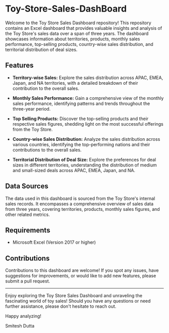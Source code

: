 # Toy-Store-Sales-DashBoard

Welcome to the Toy Store Sales Dashboard repository! This repository contains an Excel dashboard that provides valuable insights and analysis of the Toy Store's sales data over a span of three years. The dashboard showcases information about territories, products, monthly sales performance, top-selling products, country-wise sales distribution, and territorial distribution of deal sizes. 

## Features

- **Territory-wise Sales:** Explore the sales distribution across APAC, EMEA, Japan, and NA territories, with a detailed breakdown of their contribution to the overall sales.

- **Monthly Sales Performance:** Gain a comprehensive view of the monthly sales performance, identifying patterns and trends throughout the three-year period.

- **Top Selling Products:** Discover the top-selling products and their respective sales figures, shedding light on the most successful offerings from the Toy Store.

- **Country-wise Sales Distribution:** Analyze the sales distribution across various countries, identifying the top-performing nations and their contributions to the overall sales.

- **Territorial Distribution of Deal Size:** Explore the preferences for deal sizes in different territories, understanding the distribution of medium and small-sized deals across APAC, EMEA, Japan, and NA.

## Data Sources

The data used in this dashboard is sourced from the Toy Store's internal sales records. It encompasses a comprehensive overview of sales data from three years, covering territories, products, monthly sales figures, and other related metrics.

## Requirements

- Microsoft Excel (Version 2017 or higher)

## Contributions

Contributions to this dashboard are welcome! If you spot any issues, have suggestions for improvements, or would like to add new features, please submit a pull request. 


---

Enjoy exploring the Toy Store Sales Dashboard and unraveling the fascinating world of toy sales! Should you have any questions or need further assistance, please don't hesitate to reach out.

Happy analyzing!

Smitesh Dutta
